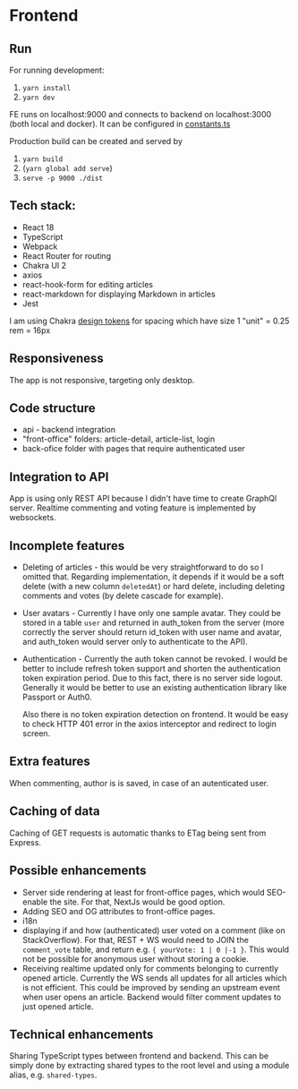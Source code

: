 # Frontend

## Run

For running development:

1. `yarn install`
2. `yarn dev`

FE runs on localhost:9000 and connects to backend on localhost:3000 (both local and docker).
It can be configured in [constants.ts](frontend/src/api/constants.ts)

Production build can be created and served by

1. `yarn build`
2. (`yarn global add serve`)
3. `serve -p 9000 ./dist`

## Tech stack:

- React 18
- TypeScript
- Webpack
- React Router for routing
- Chakra UI 2
- axios
- react-hook-form for editing articles
- react-markdown for displaying Markdown in articles
- Jest

I am using Chakra [design tokens](https://chakra-ui.com/docs/styled-system/semantic-tokens) for spacing which have size
1 "unit" = 0.25 rem = 16px

## Responsiveness

The app is not responsive, targeting only desktop.

## Code structure

- api - backend integration
- "front-office" folders: article-detail, article-list, login
- back-ofice folder with pages that require authenticated user

## Integration to API

App is using only REST API because I didn't have time to create GraphQl server.
Realtime commenting and voting feature is implemented by websockets.

## Incomplete features

- Deleting of articles - this would be very straightforward to do so I omitted that. Regarding implementation, it depends if it would be a soft delete (with a new column `deletedAt`) or hard delete, including deleting comments and votes (by delete cascade for example).

- User avatars - Currently I have only one sample avatar. They could be stored in a table `user` and returned in auth_token from the server (more correctly the server should return id_token with user name and avatar, and auth_token would server only to authenticate to the API).

- Authentication - Currently the auth token cannot be revoked. I would be better to include refresh token support and shorten the authentication token expiration period. Due to this fact, there is no server side logout. Generally it would be better to use an existing authentication library like Passport or Auth0.

  Also there is no token expiration detection on frontend. It would be easy to check HTTP 401 error in the axios interceptor and redirect to login screen.

## Extra features

When commenting, author is is saved, in case of an autenticated user.

## Caching of data

Caching of GET requests is automatic thanks to ETag being sent from Express.

## Possible enhancements

- Server side rendering at least for front-office pages, which would SEO-enable the site. For that, NextJs would be good option.
- Adding SEO and OG attributes to front-office pages.
- i18n
- displaying if and how (authenticated) user voted on a comment (like on StackOverflow). For that, REST + WS would need to JOIN the `comment_vote` table, and return e.g. `{ yourVote: 1 | 0 |-1 }`. This would not be possible for anonymous user without storing a cookie.
- Receiving realtime updated only for comments belonging to currently opened article. Currently the WS sends all updates for all articles which is not efficient.
  This could be improved by sending an upstream event when user opens an article. Backend would filter comment updates to just opened article.

## Technical enhancements

Sharing TypeScript types between frontend and backend. This can be simply done by extracting shared types to the root level and using a module alias, e.g. `shared-types`.
